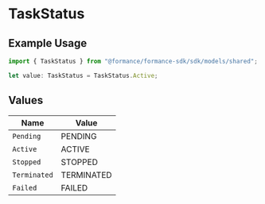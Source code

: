 # TaskStatus

## Example Usage

```typescript
import { TaskStatus } from "@formance/formance-sdk/sdk/models/shared";

let value: TaskStatus = TaskStatus.Active;
```

## Values

| Name         | Value        |
| ------------ | ------------ |
| `Pending`    | PENDING      |
| `Active`     | ACTIVE       |
| `Stopped`    | STOPPED      |
| `Terminated` | TERMINATED   |
| `Failed`     | FAILED       |